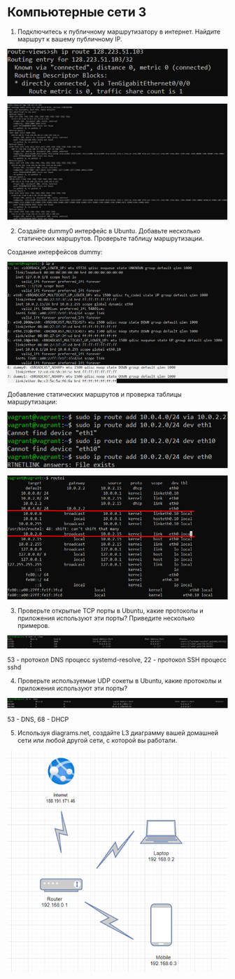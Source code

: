 # Компьютерные сети 3
1. Подключитесь к публичному маршрутизатору в интернет. Найдите маршрут к вашему публичному IP.

![1](1.1.png)

![1.2](1.2.png)

2. Создайте dummy0 интерфейс в Ubuntu. Добавьте несколько статических маршрутов. Проверьте таблицу маршрутизации.

Создание интерфейсов dummy:

![2](2.png)

Добавление статических маршрутов и проверка таблицы маршрутизации:

![2.1](2.1.png)

![2.2](2.2.png)

3. Проверьте открытые TCP порты в Ubuntu, какие протоколы и приложения используют эти порты? Приведите несколько примеров.

![3](3.png)

53 - протокол DNS процесс systemd-resolve, 22 - протокол SSH процесс sshd

4. Проверьте используемые UDP сокеты в Ubuntu, какие протоколы и приложения используют эти порты?

![4](4.png)

53 - DNS, 68 - DHCP

5. Используя diagrams.net, создайте L3 диаграмму вашей домашней сети или любой другой сети, с которой вы работали.

![5](5.png)